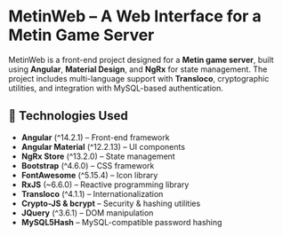 # MetinWeb – A Web Interface for a Metin Game Server

MetinWeb is a front-end project designed for a **Metin game server**, built using **Angular**, **Material Design**, and **NgRx** for state management. The project includes multi-language support with **Transloco**, cryptographic utilities, and integration with MySQL-based authentication.

## 🚀 Technologies Used

- **Angular** (^14.2.1) – Front-end framework
- **Angular Material** (^12.2.13) – UI components
- **NgRx Store** (^13.2.0) – State management
- **Bootstrap** (^4.6.0) – CSS framework
- **FontAwesome** (^5.15.4) – Icon library
- **RxJS** (~6.6.0) – Reactive programming library
- **Transloco** (^4.1.1) – Internationalization
- **Crypto-JS & bcrypt** – Security & hashing utilities
- **JQuery** (^3.6.1) – DOM manipulation
- **MySQL5Hash** – MySQL-compatible password hashing
